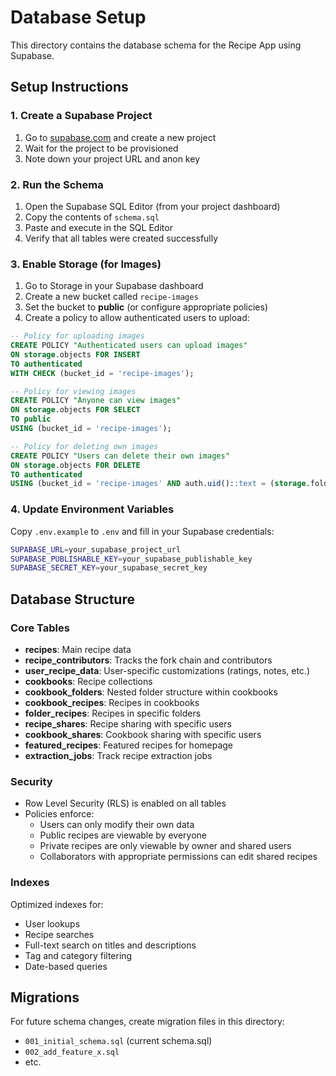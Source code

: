 # Database Setup

This directory contains the database schema for the Recipe App using Supabase.

## Setup Instructions

### 1. Create a Supabase Project

1. Go to [supabase.com](https://supabase.com) and create a new project
2. Wait for the project to be provisioned
3. Note down your project URL and anon key

### 2. Run the Schema

1. Open the Supabase SQL Editor (from your project dashboard)
2. Copy the contents of `schema.sql`
3. Paste and execute in the SQL Editor
4. Verify that all tables were created successfully

### 3. Enable Storage (for Images)

1. Go to Storage in your Supabase dashboard
2. Create a new bucket called `recipe-images`
3. Set the bucket to **public** (or configure appropriate policies)
4. Create a policy to allow authenticated users to upload:

```sql
-- Policy for uploading images
CREATE POLICY "Authenticated users can upload images"
ON storage.objects FOR INSERT
TO authenticated
WITH CHECK (bucket_id = 'recipe-images');

-- Policy for viewing images
CREATE POLICY "Anyone can view images"
ON storage.objects FOR SELECT
TO public
USING (bucket_id = 'recipe-images');

-- Policy for deleting own images
CREATE POLICY "Users can delete their own images"
ON storage.objects FOR DELETE
TO authenticated
USING (bucket_id = 'recipe-images' AND auth.uid()::text = (storage.foldername(name))[1]);
```

### 4. Update Environment Variables

Copy `.env.example` to `.env` and fill in your Supabase credentials:

```bash
SUPABASE_URL=your_supabase_project_url
SUPABASE_PUBLISHABLE_KEY=your_supabase_publishable_key
SUPABASE_SECRET_KEY=your_supabase_secret_key
```

## Database Structure

### Core Tables

- **recipes**: Main recipe data
- **recipe_contributors**: Tracks the fork chain and contributors
- **user_recipe_data**: User-specific customizations (ratings, notes, etc.)
- **cookbooks**: Recipe collections
- **cookbook_folders**: Nested folder structure within cookbooks
- **cookbook_recipes**: Recipes in cookbooks
- **folder_recipes**: Recipes in specific folders
- **recipe_shares**: Recipe sharing with specific users
- **cookbook_shares**: Cookbook sharing with specific users
- **featured_recipes**: Featured recipes for homepage
- **extraction_jobs**: Track recipe extraction jobs

### Security

- Row Level Security (RLS) is enabled on all tables
- Policies enforce:
  - Users can only modify their own data
  - Public recipes are viewable by everyone
  - Private recipes are only viewable by owner and shared users
  - Collaborators with appropriate permissions can edit shared recipes

### Indexes

Optimized indexes for:
- User lookups
- Recipe searches
- Full-text search on titles and descriptions
- Tag and category filtering
- Date-based queries

## Migrations

For future schema changes, create migration files in this directory:
- `001_initial_schema.sql` (current schema.sql)
- `002_add_feature_x.sql`
- etc.
